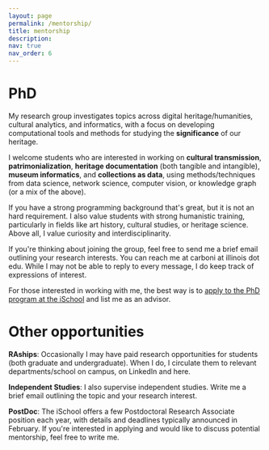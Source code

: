 ```yaml
---
layout: page
permalink: /mentorship/
title: mentorship
description: 
nav: true
nav_order: 6
---
```



# PhD


My research group investigates topics across digital heritage/humanities, cultural analytics, and informatics, with a focus on developing computational tools and methods for studying the **significance** of our heritage.

I welcome students who are interested in working on **cultural transmission**, **patrimonialization**, **heritage documentation** (both tangible and intangible), **museum informatics**, and **collections as data**, using methods/techniques from data science, network science, computer vision, or knowledge graph (or a mix of the above).

If you have a strong programming background that's great, but it is not an hard requirement. I also value students with strong humanistic training, particularly in fields like art history, cultural studies, or heritage science. Above all, I value curiosity and interdisciplinarity. 

If you're thinking about joining the group, feel free to send me a brief email outlining your research interests. You can reach me at carboni at illinois dot edu. While I may not be able to reply to every message, I do keep track of expressions of interest.

For those interested in working with me, the best way is to [apply to the PhD program at the iSchool](https://ischool.illinois.edu/degrees-programs/graduate/phd-information-sciences/apply) and list me as an advisor.
 

# Other opportunities 

**RAships**: Occasionally I may have paid research opportunities for students (both graduate and undergraduate). When I do, I circulate them to relevant departments/school on campus, on LinkedIn and here. 

**Independent Studies**: I also supervise independent studies. Write me a brief email outlining the topic and your research interest.

**PostDoc**: The iSchool offers a few Postdoctoral Research Associate position each year, with details and deadlines typically announced in February. If you're interested in applying and would like to discuss potential mentorship, feel free to write me.
